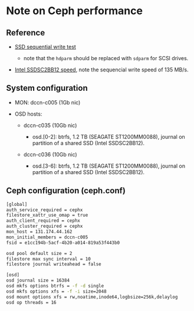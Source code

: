 # Note on Ceph performance

## Reference
- [SSD sequential write test](http://www.sebastien-han.fr/blog/2014/10/10/ceph-how-to-test-if-your-ssd-is-suitable-as-a-journal-device/)
    - note that the `hdparm` should be replaced with `sdparm` for SCSI drives.
    
- [Intel SSDSC2BB12 speed](http://www.intel.com/content/www/us/en/solid-state-drives/solid-state-drives-dc-s3500-series.html), note the sequencial write speed of 135 MB/s.
 
## System configuration
 
- MON: dccn-c005 (1Gb nic)
    
- OSD hosts:
    
    - dccn-c035 (10Gb nic)
        - osd.[0-2]: btrfs, 1.2 TB (SEAGATE ST1200MM0088), journal on partition of a shared SSD (Intel SSDSC2BB12).
            
    - dccn-c036 (10Gb nic)
        - osd.[3-6]: btrfs, 1.2 TB (SEAGATE ST1200MM0088), journal on partition of a shared SSD (Intel SSDSC2BB12).

## Ceph configuration (ceph.conf)

```bash
[global]
auth_service_required = cephx
filestore_xattr_use_omap = true
auth_client_required = cephx
auth_cluster_required = cephx
mon_host = 131.174.44.162
mon_initial_members = dccn-c005
fsid = e1cc194b-5acf-4b20-a014-819a53f443b0

osd pool default size = 2
filestore max sync interval = 10
filestore journal writeahead = false

[osd]
osd journal size = 16384
osd mkfs options btrfs = -f -d single
osd mkfs options xfs = -f -i size=2048
osd mount options xfs = rw,noatime,inode64,logbsize=256k,delaylog
osd op threads = 16
```